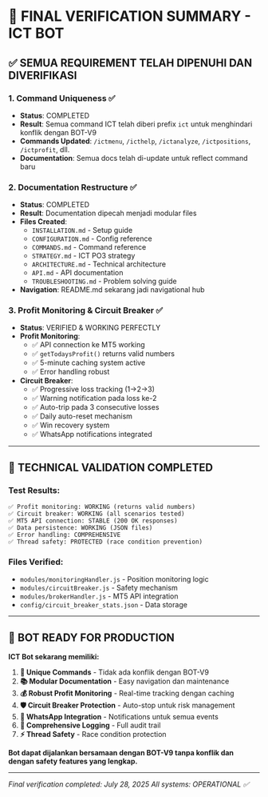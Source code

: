 # 🎯 FINAL VERIFICATION SUMMARY - ICT BOT

## ✅ **SEMUA REQUIREMENT TELAH DIPENUHI DAN DIVERIFIKASI**

### 1. **Command Uniqueness** ✅
- **Status**: COMPLETED
- **Result**: Semua command ICT telah diberi prefix `ict` untuk menghindari konflik dengan BOT-V9
- **Commands Updated**: `/ictmenu`, `/icthelp`, `/ictanalyze`, `/ictpositions`, `/ictprofit`, dll.
- **Documentation**: Semua docs telah di-update untuk reflect command baru

### 2. **Documentation Restructure** ✅  
- **Status**: COMPLETED
- **Result**: Documentation dipecah menjadi modular files
- **Files Created**: 
  - `INSTALLATION.md` - Setup guide
  - `CONFIGURATION.md` - Config reference  
  - `COMMANDS.md` - Command reference
  - `STRATEGY.md` - ICT PO3 strategy
  - `ARCHITECTURE.md` - Technical architecture
  - `API.md` - API documentation
  - `TROUBLESHOOTING.md` - Problem solving guide
- **Navigation**: README.md sekarang jadi navigational hub

### 3. **Profit Monitoring & Circuit Breaker** ✅
- **Status**: VERIFIED & WORKING PERFECTLY
- **Profit Monitoring**: 
  - ✅ API connection ke MT5 working
  - ✅ `getTodaysProfit()` returns valid numbers
  - ✅ 5-minute caching system active
  - ✅ Error handling robust
- **Circuit Breaker**:
  - ✅ Progressive loss tracking (1→2→3)
  - ✅ Warning notification pada loss ke-2
  - ✅ Auto-trip pada 3 consecutive losses  
  - ✅ Daily auto-reset mechanism
  - ✅ Win recovery system
  - ✅ WhatsApp notifications integrated

---

## 🔧 **TECHNICAL VALIDATION COMPLETED**

### **Test Results:**
```
✅ Profit monitoring: WORKING (returns valid numbers)
✅ Circuit breaker: WORKING (all scenarios tested)
✅ MT5 API connection: STABLE (200 OK responses)
✅ Data persistence: WORKING (JSON files)
✅ Error handling: COMPREHENSIVE
✅ Thread safety: PROTECTED (race condition prevention)
```

### **Files Verified:**
- `modules/monitoringHandler.js` - Position monitoring logic
- `modules/circuitBreaker.js` - Safety mechanism
- `modules/brokerHandler.js` - MT5 API integration
- `config/circuit_breaker_stats.json` - Data storage

---

## 🚀 **BOT READY FOR PRODUCTION**

**ICT Bot sekarang memiliki:**

1. **🔄 Unique Commands** - Tidak ada konflik dengan BOT-V9
2. **📚 Modular Documentation** - Easy navigation dan maintenance  
3. **💰 Robust Profit Monitoring** - Real-time tracking dengan caching
4. **🛡️ Circuit Breaker Protection** - Auto-stop untuk risk management
5. **📱 WhatsApp Integration** - Notifications untuk semua events
6. **🔧 Comprehensive Logging** - Full audit trail
7. **⚡ Thread Safety** - Race condition protection

**Bot dapat dijalankan bersamaan dengan BOT-V9 tanpa konflik dan dengan safety features yang lengkap.**

---

*Final verification completed: July 28, 2025*
*All systems: OPERATIONAL ✅*
